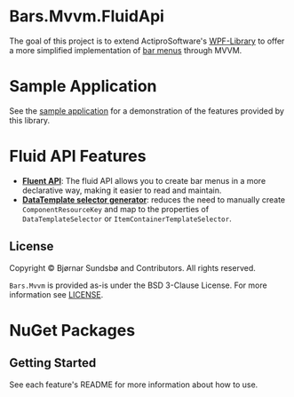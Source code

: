 # Bars.Mvvm.FluidApi
The goal of this project is to extend ActiproSoftware's [WPF-Library](https://github.com/Actipro/WPF-Controls) to offer a more simplified implementation of [bar menus](https://www.actiprosoftware.com/products/controls/wpf/bars) through MVVM.

# Sample Application
See the [sample application](./Source/FluidApi.Wpf.Sample/README.md) for a demonstration of the features provided by this library.

# Fluid API Features

* **[Fluent API](./Source/FluidApi.Generator/README.md)**: The fluid API allows you to create bar menus in a more declarative way, making it easier to read and maintain. 
* **[DataTemplate selector generator](./Source/TemplateSelector.Wpf.Generator/README.md)**: reduces the need to manually create `ComponentResourceKey` and map to the properties of `DataTemplateSelector` or `ItemContainerTemplateSelector`.


## License

Copyright © Bjørnar Sundsbø and Contributors. All rights reserved.

`Bars.Mvvm` is provided as-is under the BSD 3-Clause License. For more information see [LICENSE](./LICENSE).
# NuGet Packages




## Getting Started
See each feature's README for more information about how to use.

